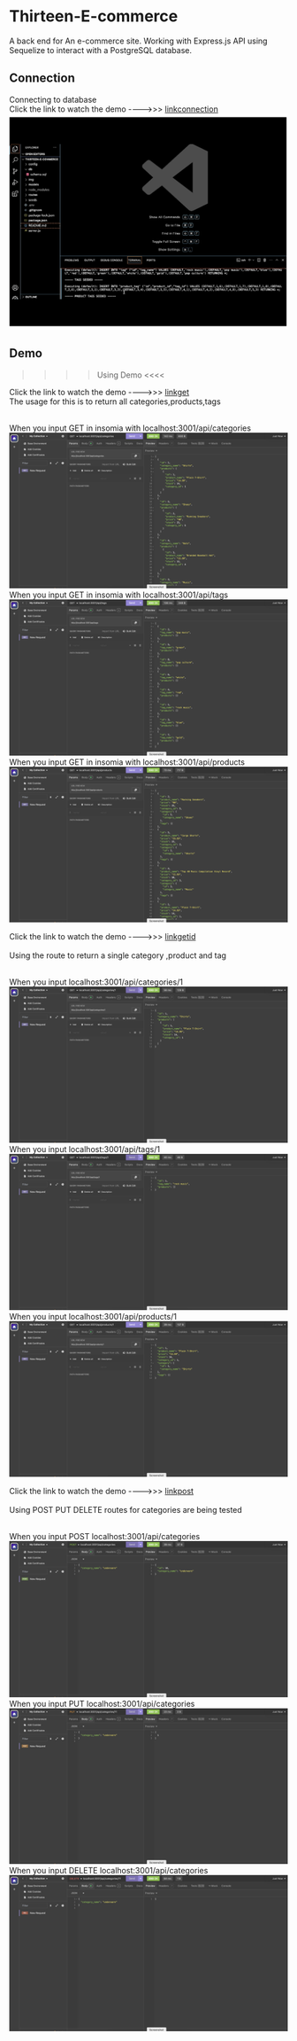 # Thirteen-E-commerce
A back end for An e-commerce site. Working with Express.js API  using Sequelize to interact with a PostgreSQL database.
## Connection
Connecting to database<br>
Click the link to watch the demo ---->>> [linkconnection](https://youtu.be/g6Zxli9OVW8)<br>
![imgconnection](img/connection.png)<br>

## Demo
>>>> Using Demo <<<<<br>

Click the link to watch the demo ---->>> [linkget](https://youtu.be/IycoxutU1kY)<br>
The usage for this is to return all categories,products,tags<br><br>

When you input GET in insomia with localhost:3001/api/categories<br>
![imageget](img/get-categories.png)<br>
When you input GET in insomia with localhost:3001/api/tags<br>
![imageget](img/get-tags.png)
When you input GET in insomia with localhost:3001/api/products<br>
![imageget](img/get-products.png)


Click the link to watch the demo ---->>> [linkgetid](https://youtu.be/-OI0w62UrEg) <br><br>
Using the route to return a single category ,product and tag<br><br>

When you input localhost:3001/api/categories/1<br>
![imagegetid](img/categories-1.png)<br>
When you input localhost:3001/api/tags/1<br>
![imagegetid](img/tags-1.png)<br>
When you input localhost:3001/api/products/1<br>
![imagegetid](img/products-1.png)<br>


Click the link to watch the demo ---->>> [linkpost](https://youtu.be/J6a2anTvLAU)<br><br>
Using POST PUT DELETE routes for categories are being tested<br><br>

When you input POST localhost:3001/api/categories<br>
![imagepost](img/post.png)<br>
When you input PUT localhost:3001/api/categories<br>
![imageput](img/put.png)<br>
When you input DELETE localhost:3001/api/categories<br>
![imagedelete](img/delete.png)<br>
